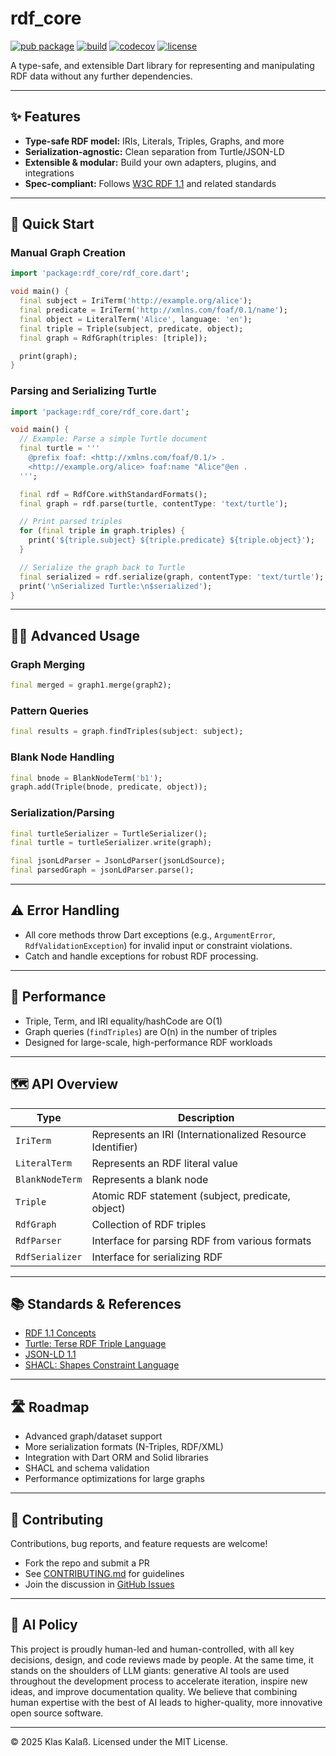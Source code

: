 # rdf_core

[![pub package](https://img.shields.io/pub/v/rdf_core.svg)](https://pub.dev/packages/rdf_core)
[![build](https://github.com/kkalass/rdf_core/actions/workflows/ci.yml/badge.svg)](https://github.com/kkalass/rdf_core/actions)
[![codecov](https://codecov.io/gh/kkalass/rdf_core/branch/main/graph/badge.svg)](https://codecov.io/gh/kkalass/rdf_core)
[![license](https://img.shields.io/github/license/kkalass/rdf_core.svg)](LICENSE)

A type-safe, and extensible Dart library for representing and manipulating RDF data without any further dependencies.

---

## ✨ Features
- **Type-safe RDF model:** IRIs, Literals, Triples, Graphs, and more
- **Serialization-agnostic:** Clean separation from Turtle/JSON-LD
- **Extensible & modular:** Build your own adapters, plugins, and integrations
- **Spec-compliant:** Follows [W3C RDF 1.1](https://www.w3.org/TR/rdf11-concepts/) and related standards

---

## 🚀 Quick Start

### Manual Graph Creation

```dart
import 'package:rdf_core/rdf_core.dart';

void main() {
  final subject = IriTerm('http://example.org/alice');
  final predicate = IriTerm('http://xmlns.com/foaf/0.1/name');
  final object = LiteralTerm('Alice', language: 'en');
  final triple = Triple(subject, predicate, object);
  final graph = RdfGraph(triples: [triple]);

  print(graph);
}
```

### Parsing and Serializing Turtle

```dart
import 'package:rdf_core/rdf_core.dart';

void main() {
  // Example: Parse a simple Turtle document
  final turtle = '''
    @prefix foaf: <http://xmlns.com/foaf/0.1/> .
    <http://example.org/alice> foaf:name "Alice"@en .
  ''';

  final rdf = RdfCore.withStandardFormats();
  final graph = rdf.parse(turtle, contentType: 'text/turtle');

  // Print parsed triples
  for (final triple in graph.triples) {
    print('${triple.subject} ${triple.predicate} ${triple.object}');
  }

  // Serialize the graph back to Turtle
  final serialized = rdf.serialize(graph, contentType: 'text/turtle');
  print('\nSerialized Turtle:\n$serialized');
}
```

---

## 🧑‍💻 Advanced Usage

### Graph Merging
```dart
final merged = graph1.merge(graph2);
```

### Pattern Queries
```dart
final results = graph.findTriples(subject: subject);
```

### Blank Node Handling
```dart
final bnode = BlankNodeTerm('b1');
graph.add(Triple(bnode, predicate, object));
```

### Serialization/Parsing
```dart
final turtleSerializer = TurtleSerializer();
final turtle = turtleSerializer.write(graph);

final jsonLdParser = JsonLdParser(jsonLdSource);
final parsedGraph = jsonLdParser.parse();
```

---

## ⚠️ Error Handling
- All core methods throw Dart exceptions (e.g., `ArgumentError`, `RdfValidationException`) for invalid input or constraint violations.
- Catch and handle exceptions for robust RDF processing.

---

## 🚦 Performance
- Triple, Term, and IRI equality/hashCode are O(1)
- Graph queries (`findTriples`) are O(n) in the number of triples
- Designed for large-scale, high-performance RDF workloads

---

## 🗺️ API Overview

| Type           | Description                                   |
|----------------|-----------------------------------------------|
| `IriTerm`      | Represents an IRI (Internationalized Resource Identifier) |
| `LiteralTerm`  | Represents an RDF literal value               |
| `BlankNodeTerm`| Represents a blank node                       |
| `Triple`       | Atomic RDF statement (subject, predicate, object) |
| `RdfGraph`     | Collection of RDF triples                     |
| `RdfParser`    | Interface for parsing RDF from various formats |
| `RdfSerializer`| Interface for serializing RDF                 |

---

## 📚 Standards & References
- [RDF 1.1 Concepts](https://www.w3.org/TR/rdf11-concepts/)
- [Turtle: Terse RDF Triple Language](https://www.w3.org/TR/turtle/)
- [JSON-LD 1.1](https://www.w3.org/TR/json-ld11/)
- [SHACL: Shapes Constraint Language](https://www.w3.org/TR/shacl/)

---

## 🛣️ Roadmap
- Advanced graph/dataset support
- More serialization formats (N-Triples, RDF/XML)
- Integration with Dart ORM and Solid libraries
- SHACL and schema validation
- Performance optimizations for large graphs

---

## 🤝 Contributing

Contributions, bug reports, and feature requests are welcome!
- Fork the repo and submit a PR
- See [CONTRIBUTING.md](CONTRIBUTING.md) for guidelines
- Join the discussion in [GitHub Issues](https://github.com/kkalass/rdf_core/issues)

---

## 🤖 AI Policy

This project is proudly human-led and human-controlled, with all key decisions, design, and code reviews made by people. At the same time, it stands on the shoulders of LLM giants: generative AI tools are used throughout the development process to accelerate iteration, inspire new ideas, and improve documentation quality. We believe that combining human expertise with the best of AI leads to higher-quality, more innovative open source software.

---

© 2025 Klas Kalaß. Licensed under the MIT License.
